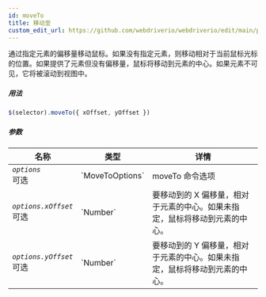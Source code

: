 ```yaml
---
id: moveTo
title: 移动至
custom_edit_url: https://github.com/webdriverio/webdriverio/edit/main/packages/webdriverio/src/commands/element/moveTo.ts
---
```


通过指定元素的偏移量移动鼠标。如果没有指定元素，则移动相对于当前鼠标光标的位置。如果提供了元素但没有偏移量，鼠标将移动到元素的中心。如果元素不可见，它将被滚动到视图中。

##### 用法

```js
$(selector).moveTo({ xOffset, yOffset })
```

##### 参数

<table>
  <thead>
    <tr>
      <th>名称</th><th>类型</th><th>详情</th>
    </tr>
  </thead>
  <tbody>
    <tr>
      <td><code><var>options</var></code><br /><span className="label labelWarning">可选</span></td>
      <td>`MoveToOptions`</td>
      <td>moveTo 命令选项</td>
    </tr>
    <tr>
      <td><code><var>options.xOffset</var></code><br /><span className="label labelWarning">可选</span></td>
      <td>`Number`</td>
      <td>要移动到的 X 偏移量，相对于元素的中心。如果未指定，鼠标将移动到元素的中心。</td>
    </tr>
    <tr>
      <td><code><var>options.yOffset</var></code><br /><span className="label labelWarning">可选</span></td>
      <td>`Number`</td>
      <td>要移动到的 Y 偏移量，相对于元素的中心。如果未指定，鼠标将移动到元素的中心。</td>
    </tr>
  </tbody>
</table>